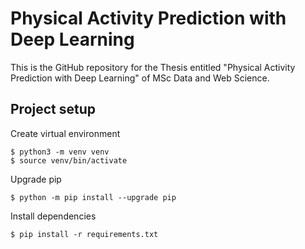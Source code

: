 # Physical Activity Prediction with Deep Learning
This is the GitHub repository for the Thesis entitled "Physical Activity Prediction with Deep Learning" of MSc Data and Web Science.


## Project setup

Create virtual environment

```
$ python3 -m venv venv
$ source venv/bin/activate
```

Upgrade pip

```
$ python -m pip install --upgrade pip
```

Install dependencies

```
$ pip install -r requirements.txt
```
